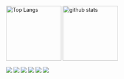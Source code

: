 <p align="left"> 
  <img alt="Top Langs" height="150px" src="https://dolp-status.vercel.app/api?username=jaydolphXX&count_private=true&show_icons=true&show_icons=true&bg_color=90,000000,FF009A&theme=radical"/>
  <img alt="github stats" height="150px" src="https://dolp-status.vercel.app/api?username=jaydolphXX&count_private=true&show_icons=true&show_icons=true&bg_color=90,000000,FF009A&theme=radical"/>
</p>

![](https://github-profile-trophy.vercel.app/?username=jaydolphXX&theme=radical&column=7)
![](https://raw.githubusercontent.com/jaydolphXX/jaydolphXX/main/profile-summary-card-output/radical/0-profile-details.svg)
![](https://raw.githubusercontent.com/jaydolphXX/jaydolphXX/main/profile-summary-card-output/radical/1-repos-per-language.svg)
![](https://raw.githubusercontent.com/jaydolphXX/jaydolphXX/main/profile-summary-card-output/radical/2-most-commit-language.svg)
![](https://raw.githubusercontent.com/jaydolphXX/jaydolphXX/main/profile-summary-card-output/radical/3-stats.svg)
![](https://raw.githubusercontent.com/jaydolphXX/jaydolphXX/main/profile-summary-card-output/radical/4-productive-time.svg)
